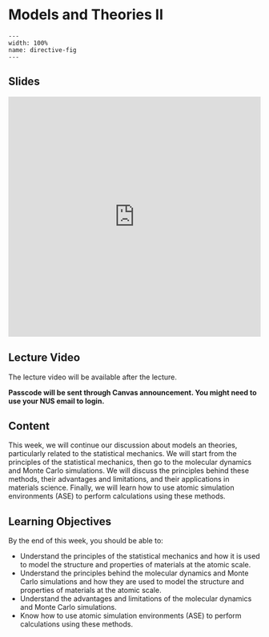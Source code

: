 # Models and Theories II
```{image} ../figures/models_and_theories_title.jpeg
---
width: 100%
name: directive-fig
---
```

## Slides
<iframe src="https://docs.google.com/presentation/d/e/2PACX-1vR5izwme0SjKUef0ghfbT63o1CUAbOhQRZgfUL5EiJgRYRF5N5FLvQEAlOcurYdjrAp4NrWUegtnSVX/embed?start=false&loop=false&delayms=3000" frameborder="0" width="100%" height="480" allowfullscreen="true" mozallowfullscreen="true" webkitallowfullscreen="true"></iframe>

## Lecture Video
The lecture video will be available after the lecture.

**Passcode will be sent through Canvas announcement. You might need to use your NUS email to login.**

## Content
This week, we will continue our discussion about models an theories, particularly related to the statistical mechanics. We will start from the principles of the statistical mechanics, then go to the molecular dynamics and Monte Carlo simulations. We will discuss the principles behind these methods, their advantages and limitations, and their applications in materials science. Finally, we will learn how to use atomic simulation environments (ASE) to perform calculations using these methods.

## Learning Objectives
By the end of this week, you should be able to:
- Understand the principles of the statistical mechanics and how it is used to model the structure and properties of materials at the atomic scale.
- Understand the principles behind the molecular dynamics and Monte Carlo simulations and how they are used to model the structure and properties of materials at the atomic scale.
- Understand the advantages and limitations of the molecular dynamics and Monte Carlo simulations.
- Know how to use atomic simulation environments (ASE) to perform calculations using these methods.
